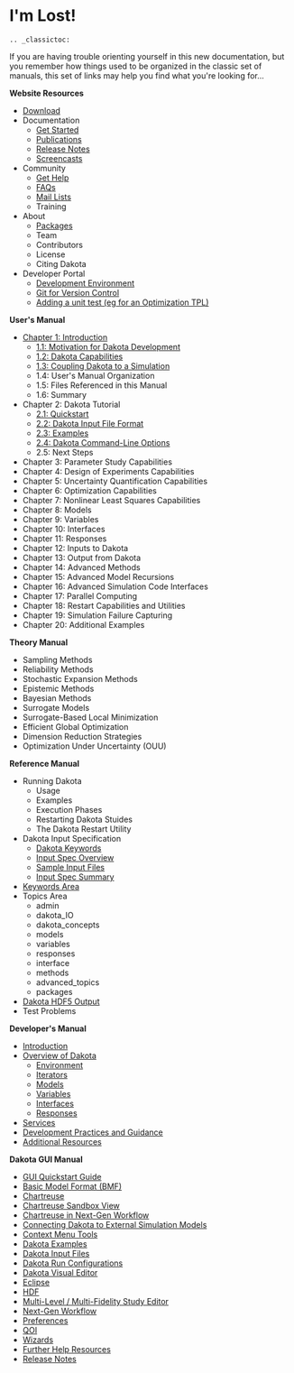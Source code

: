 I'm Lost!
=========

```{eval-rst}
.. _classictoc:
```

If you are having trouble orienting yourself in this new documentation, but you remember how things used to be organized in the classic set of manuals, this set of links may help you find what you're looking for...

**Website Resources**

* [Download](setupdakota.md)
* Documentation
  * [Get Started](setupdakota.md#installation)
  * [Publications](misc/publications.md)
  * [Release Notes](misc/releasenotes.rst)
  * [Screencasts](misc/help.md#screencasts)
* Community
  * [Get Help](misc/help.md)
  * [FAQs](misc/faq.md)
  * [Mail Lists](misc/help.md)
  * Training
* About
  * [Packages](developingdakota/tpls.rst)
  * Team
  * Contributors
  * License
  * Citing Dakota
* Developer Portal
  * [Development Environment](developingdakota/devenvironment.rst)
  * [Git for Version Control](developingdakota/setupgit.rst)
  * [Adding a unit test (eg for an Optimization TPL)](developingdakota/testingcode.rst)

**User's Manual**

* [Chapter 1: Introduction](usingdakota/introduction/aboutdakota.md)
  * [1.1: Motivation for Dakota Development](usingdakota/introduction/aboutdakota.md)
  * [1.2: Dakota Capabilities](usingdakota/introduction/aboutdakota.md)
  * [1.3: Coupling Dakota to a Simulation](usingdakota/introduction/couplingtosimulations.md)
  * 1.4: User's Manual Organization
  * 1.5: Files Referenced in this Manual
  * 1.6: Summary
* Chapter 2: Dakota Tutorial
  * [2.1: Quickstart](usingdakota/introduction/helloworld.md)
  * [2.2: Dakota Input File Format](usingdakota/inputfile.md)
  * [2.3: Examples](usingdakota/examples/gettingstarted.md)
  * [2.4: Dakota Command-Line Options](usingdakota/introduction/helloworld.md#dakota-command-line-options)
  * 2.5: Next Steps
* Chapter 3: Parameter Study Capabilities
* Chapter 4: Design of Experiments Capabilities
* Chapter 5: Uncertainty Quantification Capabilities
* Chapter 6: Optimization Capabilities
* Chapter 7: Nonlinear Least Squares Capabilities
* Chapter 8: Models
* Chapter 9: Variables
* Chapter 10: Interfaces
* Chapter 11: Responses
* Chapter 12: Inputs to Dakota
* Chapter 13: Output from Dakota
* Chapter 14: Advanced Methods
* Chapter 15: Advanced Model Recursions
* Chapter 16: Advanced Simulation Code Interfaces
* Chapter 17: Parallel Computing
* Chapter 18: Restart Capabilities and Utilities
* Chapter 19: Simulation Failure Capturing
* Chapter 20: Additional Examples

**Theory Manual**

* Sampling Methods
* Reliability Methods
* Stochastic Expansion Methods
* Epistemic Methods
* Bayesian Methods
* Surrogate Models
* Surrogate-Based Local Minimization
* Efficient Global Optimization
* Dimension Reduction Strategies
* Optimization Under Uncertainty (OUU)

**Reference Manual**

* Running Dakota
  * Usage
  * Examples
  * Execution Phases
  * Restarting Dakota Stuides
  * The Dakota Restart Utility
* Dakota Input Specification
  * [Dakota Keywords](usingdakota/inputfile/inputspec.md)
  * [Input Spec Overview](usingdakota/inputfile/inputspec.md)
  * [Sample Input Files](usingdakota/examples/gettingstarted.md)
  * [Input Spec Summary](usingdakota/inputfile/inputspec.md)
* [Keywords Area](usingdakota/reference.rst)
* Topics Area
  * admin
  * dakota_IO
  * dakota_concepts
  * models
  * variables
  * responses
  * interface
  * methods
  * advanced_topics
  * packages
* [Dakota HDF5 Output](usingdakota/output/hdf.md)
* Test Problems

**Developer's Manual**

* [Introduction](developingdakota/writingcode.rst)
* [Overview of Dakota](developingdakota/writingcode/overview.rst)
  * [Environment](developingdakota/writingcode/dakotainput/environment.md)
  * [Iterators](developingdakota/writingcode/dakotainput/iterators.md)
  * [Models](developingdakota/writingcode/dakotainput/models.md)
  * [Variables](developingdakota/writingcode/dakotainput/variables.md)
  * [Interfaces](developingdakota/writingcode/dakotainput/interfaces.md)
  * [Responses](developingdakota/writingcode/dakotainput/responses.md)
* [Services](developingdakota/writingcode/services.rst)
* [Development Practices and Guidance](developingdakota/writingcode/developmentpractices.rst)
* [Additional Resources](developingdakota/writingcode/additionalresources.rst)

**Dakota GUI Manual**

* [GUI Quickstart Guide](usingdakotagui/Introduction.md)
* [Basic Model Format (BMF)](usingdakotagui/simulationmodels/BMF.md)
* [Chartreuse](usingdakotagui/Chartreuse.md)
* [Chartreuse Sandbox View](usingdakotagui/chartreuse/ChartreuseSandbox.md)
* [Chartreuse in Next-Gen Workflow](usingdakotagui/chartreuse/ChartreuseWorkflow.md)
* [Connecting Dakota to External Simulation Models](usingdakota/introduction/couplingtosimulations.md)
* [Context Menu Tools](usingdakotagui/miscgui/ContextMenuTools.md)
* [Dakota Examples](usingdakotagui/examples/DakotaExamples.md)
* [Dakota Input Files](usingdakotagui/inputfiles/DakotaInputFiles.md)
* [Dakota Run Configurations](usingdakotagui/output/DakotaRunConfigurations.md)
* [Dakota Visual Editor](usingdakotagui/inputfiles/DakotaVisualEditor.md)
* [Eclipse](usingdakotagui/miscgui/Eclipse.md)
* [HDF](usingdakotagui/output/HDF.md)
* [Multi-Level / Multi-Fidelity Study Editor](usingdakotagui/inputfiles/MlmfEditor.md)
* [Next-Gen Workflow](usingdakotagui/simulationmodels/NextGenWorkflow.md)
* [Preferences](usingdakotagui/miscgui/Preferences.md)
* [QOI](usingdakotagui/qoi/QOI.md)
* [Wizards](usingdakotagui/wizards/Wizards.md)
* [Further Help Resources](misc/help.md)
* [Release Notes](misc/releasenotes.rst)